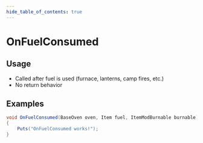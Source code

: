 ```yaml
---
hide_table_of_contents: true
---
```


# OnFuelConsumed

## Usage

* Called after fuel is used (furnace, lanterns, camp fires, etc.)
* No return behavior

## Examples

```csharp title=""
void OnFuelConsumed(BaseOven oven, Item fuel, ItemModBurnable burnable)
{
    Puts("OnFuelConsumed works!");
}
```

